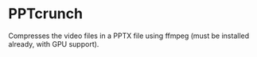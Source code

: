 # PPTcrunch
Compresses the video files in a PPTX file using ffmpeg (must be installed already, with GPU support).
